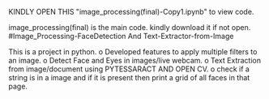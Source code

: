 KINDLY OPEN THIS "image_processing(final)-Copy1.ipynb" to view code.

image_processing(final) is the main code.
kindly download it if not open.
#Image_Processing-FaceDetection And Text-Extractor-from-Image

This is a project in python.
o	Developed features to apply multiple filters to an image.
o	Detect Face and Eyes in images/live webcam.
o	Text Extraction from image/document using PYTESSARACT AND OPEN CV.
o	check if a string is in a image and if it is present then print a grid of all faces in that page.
